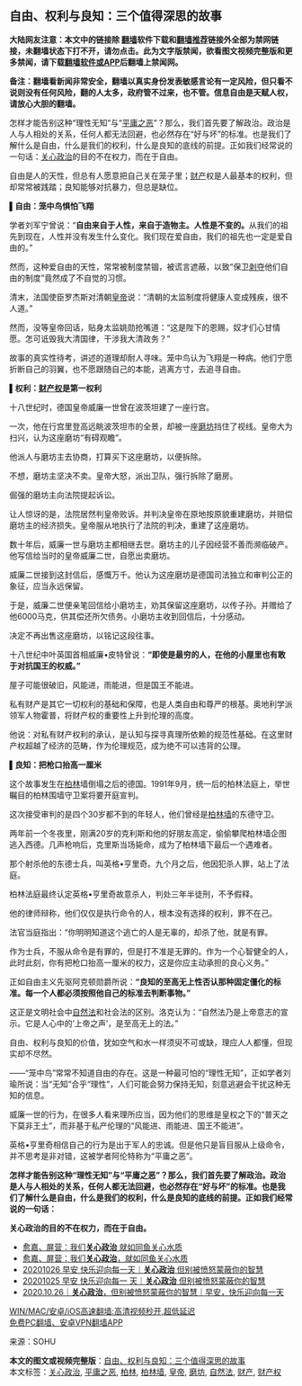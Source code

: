  <h2>自由、权利与良知：三个值得深思的故事</h2> <p class="notice"><b>大陆网友注意：本文中的链接除 <a href="https://github.com/bannedbook/fanqiang" >翻墙</a>软件下载和<a href="https://github.com/killgcd/justmysocks/blob/master/README.md">翻墙推荐</a>链接外全部为禁网链接，未翻墙状态下打不开，请勿点击。此为文字版禁闻，欲看图文视频完整版和更多禁闻，请下载<a href="https://github.com/bannedbook/fanqiang">翻墙软件或APP</a>后翻墙上禁闻网。</p><p>备注：翻墙看新闻非常安全，翻墙以真实身份发表敏感言论有一定风险，但只看不说则没有任何风险，翻的人太多，政府管不过来，也不管。信息自由是天赋人权，请放心大胆的翻墙。</b></p>  <div class="entry"> <p id="summary">怎样才能告别这种“理性无知”与“<a href="https://www.bannedbook.org/bnews/tag/%e5%b9%b3%e5%ba%b8%e4%b9%8b%e6%81%b6/" class="st_tag internal_tag" rel="tag" title="标签 平庸之恶 下的日志">平庸之恶</a>”？那么，我们首先要了解政治。政治是人与人相处的关系，任何人都无法回避，也必然存在“好与坏”的标准。也是我们了解什么是自由，什么是我们的权利，什么是良知的底线的前提。正如我们经常说的一句话：<a href="https://www.bannedbook.org/bnews/tag/%e5%85%b3%e5%bf%83%e6%94%bf%e6%b2%bb/" class="st_tag internal_tag" rel="tag" title="标签 关心政治 下的日志">关心政治</a>的目的不在权力，而在于自由。</p> <p>自由是人的天性，但总有人愿意把自己关在笼子里；<a href="https://www.bannedbook.org/bnews/tag/%E8%B4%A2%E4%BA%A7/" class="st_tag internal_tag" rel="tag" title="标签 财产 下的日志">财产</a>权是人最基本的权利，但却常常被践踏；良知能够对抗暴力，但总是缺位。</p> <p>▌<strong>自由：笼中鸟惧怕飞翔</strong></p> <p>学者刘军宁曾说：“<strong>自由来自于人性，来自于造物主。人性是不变的。</strong>从我们的祖先到现在，人性并没有发生什么变化。我们现在爱自由，我们的祖先也一定是爱自由的。”</p> <p>然而，这种爱自由的天性，常常被制度禁锢，被谎言遮蔽，以致“保卫<span class='wp_keywordlink'><a href="https://www.bannedbook.org/forum2/topic21.html" title="《剥夺》 黄建民 著" target="_blank">剥夺</a></span>他们自由的制度”竟然成了不自觉的习惯。</p> <p>清末，法国使臣罗杰斯对清朝<a href="https://www.bannedbook.org/bnews/tag/%e7%9a%87%e5%b8%9d/" class="st_tag internal_tag" rel="tag" title="标签 皇帝 下的日志">皇帝</a>说：“清朝的太监制度将健康人变成残疾，很不人道。”</p> <p>然而，没等皇帝回话，贴身太监姚勋抢嘴道：“这是陛下的恩赐，奴才们心甘情愿。怎可诋毁我大清国律，干涉我大清政务？”</p> <p>故事的真实性待考，讲述的道理却耐人寻味。笼中鸟认为飞翔是一种病。他们宁愿折断自己的羽翼，也不愿跟随自己的本能，逃离方寸，去追寻自由。</p> <p><strong>▌</strong><strong>权利：<a href="https://www.bannedbook.org/bnews/tag/%E8%B4%A2%E4%BA%A7%E6%9D%83/" class="st_tag internal_tag" rel="tag" title="标签 财产权 下的日志">财产权</a>是第一权利</strong></p> <p>十八世纪时，德国皇帝威廉一世曾在波茨坦建了一座行宫。</p>  <p>一次，他在行宫里登高远眺波茨坦市的全景，却被一座<a href="https://www.bannedbook.org/bnews/tag/%E7%A3%A8%E5%9D%8A/" class="st_tag internal_tag" rel="tag" title="标签 磨坊 下的日志">磨坊</a>挡住了视线。皇帝大为扫兴，认为这座磨坊“有碍观瞻”。</p> <p>他派人与磨坊主去协商，打算买下这座磨坊，以便拆除。</p> <p>不想，磨坊主坚决不卖。皇帝大怒，派出卫队，强行拆除了磨房。</p> <p>倔强的磨坊主向法院提起诉讼。</p> <p>让人惊讶的是，法院居然判皇帝败诉。并判决皇帝在原地按原貌重建磨坊，并赔偿磨坊主的经济损失。皇帝服从地执行了法院的判决，重建了这座磨坊。</p> <p>数十年后，威廉一世与磨坊主都相继去世。磨坊主的儿子因经营不善而濒临破产。他写信给当时的皇帝威廉二世，自愿出卖磨坊。</p> <p>威廉二世接到这封信后，感慨万千。他认为这座磨坊是德国司法独立和审判公正的象征，应当永远保留。</p> <p>于是，威廉二世便亲笔回信给小磨坊主，劝其保留这座磨坊，以传子孙。并赠给了他6000马克，供其偿还所欠债务。小磨坊主收到回信后，十分感动。</p> <p>决定不再出售这座磨坊，以铭记这段往事。</p> <p>十八世纪中叶英国首相威廉•皮特曾说：<strong>“</strong><strong>即使是最穷的人，在他的小屋里也有敢于对抗国王的权威。”</strong></p>  <p>屋子可能很破旧，风能进，雨能进，但是国王不能进。</p> <p>私有财产是其它一切权利的基础和保障，也是人类自由和尊严的根基。奥地利学派领军人物霍普，将财产权的重要性上升到伦理的高度。</p> <p>他说：对私有财产权利的承认，是认知与探寻真理所依赖的规范性基础。在这里财产权超越了经济的范畴，作为伦理规范，成为绝不可以违背的公理。</p> <p>▌<strong>良知：把枪口抬高一厘米</strong></p> <p>这个故事发生在<a href="https://www.bannedbook.org/bnews/tag/%E6%9F%8F%E6%9E%97/" class="st_tag internal_tag" rel="tag" title="标签 柏林 下的日志">柏林</a>墙倒塌之后的德国。1991年9月，统一后的柏林法庭上，举世瞩目的柏林围墙守卫案将要开庭宣判。</p> <p>这次接受审判的是四个30岁都不到的年轻人，他们曾经是<a href="https://www.bannedbook.org/bnews/tag/%E6%9F%8F%E6%9E%97%E5%A2%99/" class="st_tag internal_tag" rel="tag" title="标签 柏林墙 下的日志">柏林墙</a>的东德守卫。</p> <p>两年前一个冬夜里，刚满20岁的克利斯和他的好朋友高定，偷偷攀爬柏林墙企图逃入西德。几声枪响后，克里斯当场毙命，成为了柏林墙下最后一个遇难者。</p> <p>那个射杀他的东德士兵，叫英格•亨里奇。九个月之后，他因犯杀人罪，站上了法庭。</p> <p>柏林法庭最终认定英格•亨里奇故意杀人，判处三年半徒刑，不予假释。</p> <p>他的律师辩称，他们仅仅是执行命令的人，根本没有选择的权利，罪不在己。</p>  <p>法官当庭指出：“你明明知道这个逃亡的人是无辜的，却杀了他，就是有罪。</p> <p>作为士兵，不服从命令是有罪的，但是打不准是无罪的。作为一个心智健全的人，此时此刻，你有把枪口抬高一厘米的权力，这是你应主动承担的良心义务。”</p> <p>正如自由主义先驱阿克顿勋爵所说：<strong>“</strong><strong>良知的至高无上性否认那种固定僵化的标准。每一个人都必须按照他自己的标准去判断事物。”</strong></p> <p>这正是文明社会中<a href="https://www.bannedbook.org/bnews/tag/%E8%87%AA%E7%84%B6%E6%B3%95/" class="st_tag internal_tag" rel="tag" title="标签 自然法 下的日志">自然法</a>和社会法的区别。洛克认为：“自然法乃是上帝意志的宣示。它是人心中的‘上帝之声’，是至高无上的法。”</p> <p>自由、权利与良知的价值，犹如空气和水一样须臾不可或缺，理应人人都懂，但现实却不尽然。</p> <p>——“笼中鸟”常常不知道自由的存在。这是一种最可怕的“理性无知”，正如学者刘瑜所说：当“无知”合乎“理性”，人们可能会努力保持无知，刻意逃避会干扰这种无知的信息。</p> <p>威廉一世的行为，在很多人看来理所应当，因为他们的思维是皇权之下的“普天之下莫非王土”，而非基于私产伦理的“风能进、雨能进、国王不能进”。</p> <p>英格•亨里奇相信自己的行为是出于军人的忠诚。但是他只是盲目服从上级命令，并不思考是非对错，这被学者阿伦特称为“平庸之恶”。</p> <p><strong>怎样才能告别这种“理性无知”与“平庸之恶”？那么，我们首先要了解政治。政治是人与人相处的关系，任何人都无法回避，也必然存在“好与坏”的标准。也是我们了解什么是自由，什么是我们的权利，什么是良知的底线的前提。正如我们经常说的一句话：</strong></p> <p><strong>关心政治的目的不在权力，而在于自由。</strong></p>  <ul class='op-related-articles' title='相关阅读'> <li><a href='https://www.bannedbook.org/bnews/comments/20201112/1429763.html' target='_blank'>愈嘉、屏营：我们<b>关心政治</b> 就如同鱼关心水质</a></li> <li><a href='https://www.bannedbook.org/bnews/baitai/20201112/1429755.html' target='_blank'>愈嘉、屏营：我们<b>关心政治</b>，就如同鱼关心水质</a></li> <li><a href='https://www.bannedbook.org/bnews/taiwannews/20201026/1420599.html' target='_blank'>20201026 早安 快乐迎向每一天｜<b>关心政治</b> 但别被愤怒蒙蔽你的智慧</a></li> <li><a href='https://www.bannedbook.org/bnews/taiwannews/20201026/1420291.html' target='_blank'>20201025 早安 快乐迎向每一 天｜<b>关心政治</b> 但别被愤怒蒙蔽你的智慧</a></li> <li><a href='https://www.bannedbook.org/bnews/taiwannews/20201026/1420230.html' target='_blank'>2020.10.26｜<b>关心政治</b>，但别被愤怒蒙蔽你的智慧｜早安，快乐迎向每一天</a></li> </ul> <p class="texttj"> <a href="https://github.com/bannedbook/fanqiang/wiki/V2ray%E6%9C%BA%E5%9C%BA" target="_blank">WIN/MAC/安卓/iOS高速翻墙:高清视频秒开,超低延迟</a><br/> <a href="https://github.com/bannedbook/fanqiang/wiki/%E7%A6%81%E9%97%BB%E7%BD%91%E5%AE%89%E5%8D%93%E7%BF%BB%E5%A2%99%E6%96%B0%E9%97%BBAPP" target="_blank">免费PC翻墙、安卓VPN翻墙APP</a></p><p> 来源：SOHU </p><a name='sharetosocial'></a>       <div><b>本文的图文或视频完整版</b>：<a href='https://www.bannedbook.org/bnews/comments/20210220/1490580.html'>自由、权利与良知：三个值得深思的故事</a></div>  </div><!--END ENTRY--> <div class="postfooter"> <div>本文标签：<a href="https://www.bannedbook.org/bnews/tag/%e5%85%b3%e5%bf%83%e6%94%bf%e6%b2%bb/" rel="tag">关心政治</a>, <a href="https://www.bannedbook.org/bnews/tag/%e5%b9%b3%e5%ba%b8%e4%b9%8b%e6%81%b6/" rel="tag">平庸之恶</a>, <a href="https://www.bannedbook.org/bnews/tag/%E6%9F%8F%E6%9E%97/" rel="tag">柏林</a>, <a href="https://www.bannedbook.org/bnews/tag/%E6%9F%8F%E6%9E%97%E5%A2%99/" rel="tag">柏林墙</a>, <a href="https://www.bannedbook.org/bnews/tag/%e7%9a%87%e5%b8%9d/" rel="tag">皇帝</a>, <a href="https://www.bannedbook.org/bnews/tag/%E7%A3%A8%E5%9D%8A/" rel="tag">磨坊</a>, <a href="https://www.bannedbook.org/bnews/tag/%E8%87%AA%E7%84%B6%E6%B3%95/" rel="tag">自然法</a>, <a href="https://www.bannedbook.org/bnews/tag/%E8%B4%A2%E4%BA%A7/" rel="tag">财产</a>, <a href="https://www.bannedbook.org/bnews/tag/%E8%B4%A2%E4%BA%A7%E6%9D%83/" rel="tag">财产权</a></div>  </div><!--END POSTFOOTER--> 